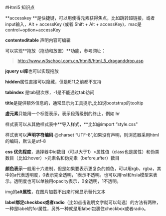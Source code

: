 #Html5 知识点

**accesskey **是快捷键，可以用使得元素获得焦点，比如跳转超链接，或者input输入，Alt + accessKey (或者 Shift + Alt + accessKey)，mac是control+option+accessKey

**contenteditable** 声明内容可编辑

可以实现**拖放（拖动和放置）**功能，参考网址：
> http://www.w3school.com.cn/html5/html_5_draganddrop.asp 

**jquery ui库**也可以实现拖放

**hidden**属性直接可以隐藏，但是IE11之前都不支持

**tabindex** 是tab键次序，-1是不能通过tab访问

**title**是提供额外信息的，通常显示为工具提示,比如说bootstrap的tooltip

**虚元素**只能用一个标签表示，表示段落级别的终止，例如 hr

样式表可以从其他样式表中**导入样式，**比如@import “style.css"

样式表可以**声明字符编码** @charset “UTF-8”,如果没有声明，则浏览器采用html的编码，默认是utf-8

**css 优先程度**，选择器中id数目（可以大于1）>属性值（class也是属性）和伪类数目（比如:hover）>元素名和伪元素（before,after）数目

**颜色表示**一般用十六进制，但是如果要表示更复杂的颜色，可以用rgb，rgba，其中的a代表透明度，0表示完全透明，1表示不透明。也可以用hsl和hsla模型来表示。透明度也可以单独用opacity表示，0全透明，1不透明。

img的**alt属性**，在图片加载不出来时候显示替代文本

**label绑定checkbox或者radio**（比如点击说明文字就可以勾选）的方法有两种，一种是label的for属性，另外一种就是用label包裹住checkbox或者radio。